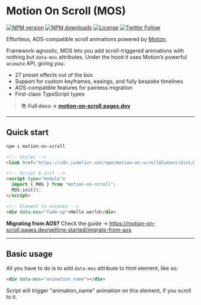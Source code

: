 # Motion On Scroll (MOS)

[![NPM version](https://img.shields.io/npm/v/motion-on-scroll.svg?style=flat)](https://npmjs.org/package/motion-on-scroll) [![NPM downloads](https://img.shields.io/npm/dm/motion-on-scroll.svg?style=flat)](https://npmjs.org/package/motion-on-scroll) [![License](https://img.shields.io/badge/license-MIT-blue.svg)](LICENSE) [![Twitter Follow](https://img.shields.io/twitter/follow/webreaper.svg?style=social)](https://twitter.com/webreaper)

Effortless, AOS-compatible scroll animations powered by [Motion](https://motion.dev).

Framework-agnostic, MOS lets you add scroll-triggered animations with nothing but `data-mos` attributes. Under the hood it uses Motion’s powerful `animate` API, giving you:

- 27 preset effects out of the box
- Support for custom keyframes, easings, and fully bespoke timelines
- AOS-compatible features for painless migration
- First-class TypeScript types

> 📚 **Full docs → [motion-on-scroll.pages.dev](https://motion-on-scroll.pages.dev)**

---

## Quick start

```bash
npm i motion-on-scroll
```

```html
<!-- Styles -->
<link href="https://cdn.jsdelivr.net/npm/motion-on-scroll@latest/dist/mos.css" rel="stylesheet" />

<!-- Script & init -->
<script type="module">
  import { MOS } from "motion-on-scroll";
  MOS.init();
</script>

<!-- Element to animate -->
<div data-mos="fade-up">Hello world</div>
```

**Migrating from AOS?** Check the guide → <https://motion-on-scroll.pages.dev/getting-started/migrate-from-aos>

---

## Basic usage

All you have to do is to add `data-mos` attribute to html element, like so:

```html
<div data-mos="animation_name"></div>
```

Script will trigger "animation_name" animation on this element, if you scroll to it.
